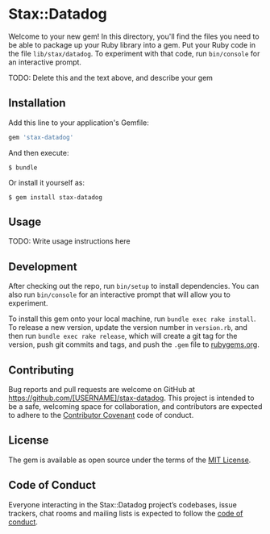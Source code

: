 # Stax::Datadog

Welcome to your new gem! In this directory, you'll find the files you need to be able to package up your Ruby library into a gem. Put your Ruby code in the file `lib/stax/datadog`. To experiment with that code, run `bin/console` for an interactive prompt.

TODO: Delete this and the text above, and describe your gem

## Installation

Add this line to your application's Gemfile:

```ruby
gem 'stax-datadog'
```

And then execute:

    $ bundle

Or install it yourself as:

    $ gem install stax-datadog

## Usage

TODO: Write usage instructions here

## Development

After checking out the repo, run `bin/setup` to install dependencies. You can also run `bin/console` for an interactive prompt that will allow you to experiment.

To install this gem onto your local machine, run `bundle exec rake install`. To release a new version, update the version number in `version.rb`, and then run `bundle exec rake release`, which will create a git tag for the version, push git commits and tags, and push the `.gem` file to [rubygems.org](https://rubygems.org).

## Contributing

Bug reports and pull requests are welcome on GitHub at https://github.com/[USERNAME]/stax-datadog. This project is intended to be a safe, welcoming space for collaboration, and contributors are expected to adhere to the [Contributor Covenant](http://contributor-covenant.org) code of conduct.

## License

The gem is available as open source under the terms of the [MIT License](http://opensource.org/licenses/MIT).

## Code of Conduct

Everyone interacting in the Stax::Datadog project’s codebases, issue trackers, chat rooms and mailing lists is expected to follow the [code of conduct](https://github.com/[USERNAME]/stax-datadog/blob/master/CODE_OF_CONDUCT.md).
